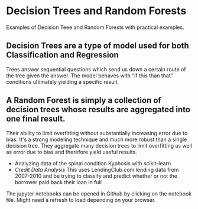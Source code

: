 # Decision Trees and Random Forests

Examples of Decision Teee and Random Forests with practical examples.

## Decision Trees are a type of model used for both Classification and Regression  
Trees answer sequential questions which send us down a certain route of the tree given the answer. The model behaves with “if this than that” conditions ultimately yielding a specific result.

## A Random Forest is simply a collection of decision trees whose results are aggregated into one final result. 
Their ability to limit overfitting without substantially increasing error due to bias. It's a strong modeling technique and much more robust than a single decision tree. They aggregate many decision trees to limit overfitting as well as error due to bias and therefore yield useful results.

- Analyzing data of the spinal condition Kyphosis with scikit-learn
-  *Credit Data Analysis*  This uses LendingClub.com lending data from 2007-2010 and be trying to classify and predict whether or not the borrower paid back their loan in full



The jupyter notebooks can be opened in Github by clicking on the notebook file. Might need a refresh to load depending on your browser.
